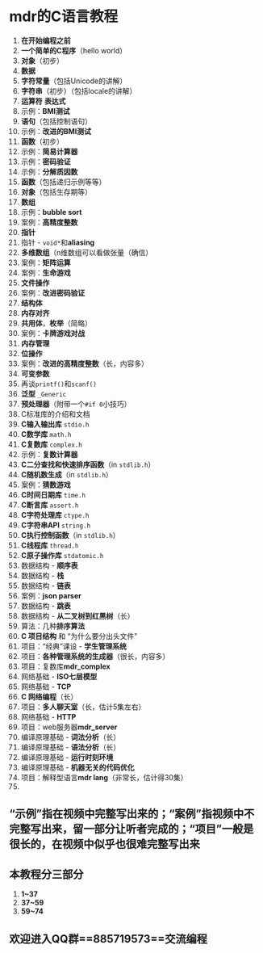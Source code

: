# mdr的C语言教程

1. **在开始编程之前**
2. **一个简单的C程序**（hello world）
3. **对象**（初步）
4. **数据**
5. **字符常量**（包括Unicode的讲解）
6. **字符串**（初步）（包括locale的讲解）
7. **运算符** **表达式**
8. 示例：**BMI测试**
9. **语句**（包括控制语句）
10. 示例：**改进的BMI测试**
11. **函数**（初步）
12. 示例：**简易计算器**
13. 示例：**密码验证**
14. 示例：**分解质因数**
15. **函数**（包括递归示例等等）
16. **对象**（包括生存期等）
17. **数组**
18. 示例：**bubble sort**
19. 案例：**高精度整数**
20. **指针**
21. 指针 - `void*`和**aliasing**
22. **多维数组**（n维数组可以看做张量（确信）
23. 案例：**矩阵运算**
24. 案例：**生命游戏**
25. **文件操作**
26. 案例：**改进密码验证**
27. **结构体**
28. **内存对齐**
29. **共用体**，**枚举**（简略）
30. 案例：**卡牌游戏对战**
31. **内存管理**
32. **位操作**
33. 案例：**改进的高精度整数**（长，内容多）
34. **可变参数**
35. 再谈`printf()`和`scanf()`
36. **泛型** `_Generic`
37. **预处理器**（附带一个`#if 0`小技巧）
38. C标准库的介绍和文档
39. **C输入输出库** `stdio.h`
40. **C数学库** `math.h`
41. **C复数库** `complex.h`
42. 示例：**复数计算器**
43. **C二分查找和快速排序函数**（in `stdlib.h`）
44. **C随机数生成**（in `stdlib.h`）
45. 案例：**猜数游戏**
46. **C时间日期库** `time.h`
47. **C断言库** `assert.h`
48. **C字符处理库** `ctype.h`
49. **C字符串API** `string.h`
50. **C执行控制函数**（in `stdlib.h`）
51. **C线程库** `thread.h`
52. **C原子操作库** `stdatomic.h`
53. 数据结构 - **顺序表**
54. 数据结构 - **栈**
55. 数据结构 - **链表**
56. 案例：**json parser**
57. 数据结构 - **跳表**
58. 数据结构 - **从二叉树到红黑树**（长）
59. 算法：几种**排序算法**
60. **C 项目结构** 和 “为什么要分出头文件”
61. 项目：“经典”课设 - **学生管理系统**
62. 项目：**各种管理系统的生成器**（很长，内容多）
63. 项目：复数库**mdr_complex**
64. 网络基础 - **ISO七层模型**
65. 网络基础 - **TCP**
66. **C 网络编程**（长）
67. 项目：**多人聊天室**（长，估计5集左右）
68. 网络基础 - **HTTP**
69. 项目：web服务器**mdr_server**
70. 编译原理基础 - **词法分析**（长）
71. 编译原理基础 - **语法分析**（长）
72. 编译原理基础 - **运行时刻环境**
73. 编译原理基础 - **机器无关的代码优化**
74. 项目：解释型语言**mdr lang**（非常长，估计得30集）
75.

## **“示例”指在视频中完整写出来的；“案例”指视频中不完整写出来，留一部分让听者完成的；“项目”一般是很长的，在视频中似乎也很难完整写出来**

## 本教程分三部分

1. **1~37**
2. **37~59**
3. **59~74**

## **欢迎进入QQ群==885719573==交流编程**
